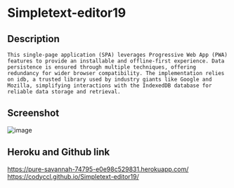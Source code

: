 # Simpletext-editor19
## Description
```
This single-page application (SPA) leverages Progressive Web App (PWA) features to provide an installable and offline-first experience. Data persistence is ensured through multiple techniques, offering redundancy for wider browser compatibility. The implementation relies on idb, a trusted library used by industry giants like Google and Mozilla, simplifying interactions with the IndexedDB database for reliable data storage and retrieval.
```
## Screenshot
![image](https://github.com/CodyCCL/Simpletext-editor19/assets/142187489/655becb4-596f-481a-ada9-e373fc451cb2)

## Heroku and Github link
https://pure-savannah-74795-e0e98c529831.herokuapp.com/
https://codyccl.github.io/Simpletext-editor19/
